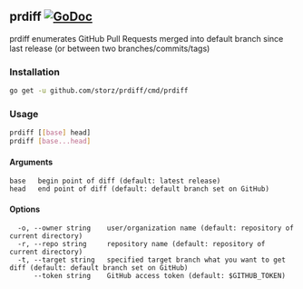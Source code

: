 ## prdiff [![GoDoc][godoc-badge]][godoc]

prdiff enumerates GitHub Pull Requests merged into default branch since last release (or between two branches/commits/tags)

[godoc]: https://godoc.org/github.com/storz/prdiff
[godoc-badge]: https://godoc.org/github.com/storz/prdiff?status.svg

### Installation

```sh
go get -u github.com/storz/prdiff/cmd/prdiff
```

### Usage

```sh
prdiff [[base] head]
prdiff [base...head]
```

#### Arguments

```
base   begin point of diff (default: latest release)
head   end point of diff (default: default branch set on GitHub)
```

#### Options

```
  -o, --owner string    user/organization name (default: repository of current directory)
  -r, --repo string     repository name (default: repository of current directory)
  -t, --target string   specified target branch what you want to get diff (default: default branch set on GitHub)
      --token string    GitHub access token (default: $GITHUB_TOKEN)
```
